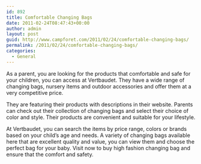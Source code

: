 ```yaml
---
id: 892
title: Comfortable Changing Bags
date: 2011-02-24T08:47:43+00:00
author: admin
layout: post
guid: http://www.campforet.com/2011/02/24/comfortable-changing-bags/
permalink: /2011/02/24/comfortable-changing-bags/
categories:
  - General
---
```

As a parent, you are looking for the products that comfortable and safe for your children, you can access at Vertbaudet. They have a wide range of changing bags, nursery items and outdoor accessories and offer them at a very competitive price.

They are featuring their products with descriptions in their website. Parents can check out their collection of changing bags and select their choice of color and style. Their products are convenient and suitable for your lifestyle.

At Vertbaudet, you can search the items by price range, colors or brands based on your child&#8217;s age and needs. A variety of changing bags available here that are excellent quality and value, you can view them and choose the perfect bag for your baby. Visit now to buy high fashion changing bag and ensure that the comfort and safety.